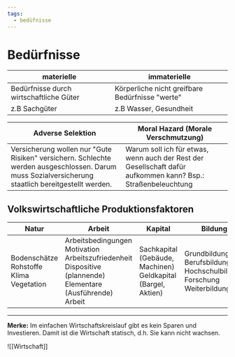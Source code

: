 ```yaml
---
tags:
  - bedüfnisse
---
```

# Bedürfnisse
| materielle                              | immaterielle                                    |
| --------------------------------------- | ----------------------------------------------- |
| Bedürfnisse durch wirtschaftliche Güter | Körperliche nicht greifbare Bedürfnisse "werte" |
| z.B Sachgüter                           | z.B Wasser, Gesundheit                          |

| Adverse Selektion                                                                                                                                  | Moral Hazard (Morale Verschmutzung)                                                                          |
| -------------------------------------------------------------------------------------------------------------------------------------------------- | ------------------------------------------------------------------------------------------------------------ |
| Versicherung wollen nur "Gute Risiken" versichern. Schlechte werden ausgeschlossen. Darum muss Sozialversicherung staatlich bereitgestellt werden. | Warum soll ich für etwas, wenn auch der Rest der Gesellschaft dafür aufkommen kann? Bsp.: Straßenbeleuchtung |

## Volkswirtschaftliche Produktionsfaktoren

| Natur                                            | Arbeit                                                                                                                       | Kapital                                                               | Bildung                                                                         |
| ------------------------------------------------ | ---------------------------------------------------------------------------------------------------------------------------- | --------------------------------------------------------------------- | ------------------------------------------------------------------------------- |
| Bodenschätze<br>Rohstoffe<br>Klima<br>Vegetation | Arbeitsbedingungen<br>Motivation<br>Arbeitszufriedenheit<br>Dispositive<br>(plannende)<br>Elementare<br>(Ausführende) Arbeit | Sachkapital<br>(Gebäude, Machinen)<br>Geldkapital<br>(Bargel, Aktien) | Grundbildung<br>Berufsbildung<br>Hochschulbildung<br>Forschung<br>Weiterbildung |

---
**Merke:**
Im einfachen Wirtschaftskreislauf gibt es kein Sparen und Investieren. Damit ist die Wirtschaft statisch, d.h. Sie kann nicht wachsen.

![[Wirtschaft]]
